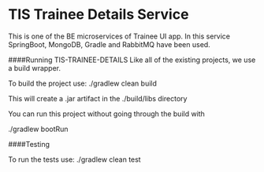 # TIS Trainee Details Service

This is one of the BE microservices of Trainee UI app. In this service SpringBoot, MongoDB, Gradle and RabbitMQ have been used.

####Running TIS-TRAINEE-DETAILS Like all of the existing projects, we use a build wrapper.

To build the project use: ./gradlew clean build

This will create a .jar artifact in the ./build/libs directory

You can run this project without going through the build with

./gradlew bootRun

####Testing

To run the tests use: ./gradlew clean test